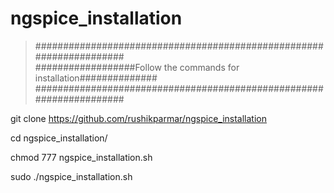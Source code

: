 # ngspice_installation

>####################################################################  
>##################Follow the commands for installation##############
>####################################################################  

git clone https://github.com/rushikparmar/ngspice_installation

cd ngspice_installation/

chmod 777 ngspice_installation.sh
 
sudo ./ngspice_installation.sh
